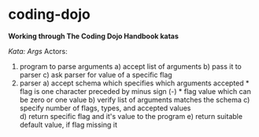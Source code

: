 # coding-dojo

**Working through The Coding Dojo Handbook katas**

_Kata: Args_
Actors:

1. program to parse arguments
        a) accept list of arguments
        b) pass it to parser
        c) ask parser for value of a specific flag
2. parser
        a) accept schema which specifies which arguments accepted
            * flag is one character preceded by minus sign (-)
            * flag value which can be zero or one value
        b) verify list of arguments matches the schema
        c) specify number of flags, types, and accepted values                
        d) return specific flag and it's value to the program
        e) return suitable default value, if flag missing it